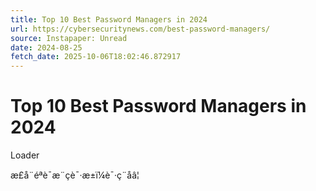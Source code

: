```yaml
---
title: Top 10 Best Password Managers in 2024
url: https://cybersecuritynews.com/best-password-managers/
source: Instapaper: Unread
date: 2024-08-25
fetch_date: 2025-10-06T18:02:46.872917
---
```


# Top 10 Best Password Managers in 2024

Loader

æ­£å¨éªè¯æ¨çè¯·æ±ï¼è¯·ç¨åâ¦